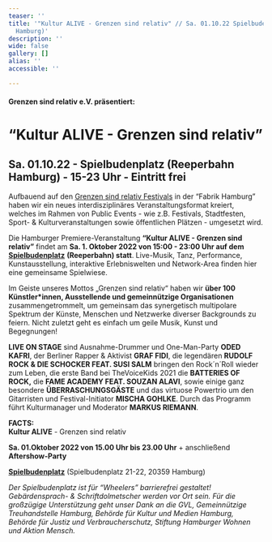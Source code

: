 ```yaml
---
teaser: ''
title: '"Kultur ALIVE - Grenzen sind relativ" // Sa. 01.10.22 Spielbudenplatz (Reeperbahn
  Hamburg)'
description: ''
wide: false
gallery: []
alias: ''
accessible: ''

---
```

#### **Grenzen sind relativ e.V. präsentiert:**

# **“Kultur ALIVE - Grenzen sind relativ”**

## **Sa. 01.10.22 - Spielbudenplatz (Reeperbahn Hamburg) - 15-23 Uhr - Eintritt frei**

Aufbauend auf den [Grenzen sind relativ Festivals](https://www.grenzensindrelativ.de/aktivitaeten/projekte-und-veranstaltungen/veranstaltungsformate-fuer-dein-event/review-grenzen-sind-relativ-festivals-2017-2019) in der “Fabrik Hamburg” haben wir ein neues interdisziplinäres Veranstaltungsformat kreiert, welches im Rahmen von Public Events - wie z.B. Festivals, Stadtfesten, Sport- & Kulturveranstaltungen sowie öffentlichen Plätzen - umgesetzt wird.

Die Hamburger Premiere-Veranstaltung **“Kultur ALIVE - Grenzen sind relativ”** findet am **Sa. 1. Oktober 2022 von 15:00 - 23:00 Uhr auf dem** [**Spielbudenplatz**](https://spielbudenplatz.eu/) **(Reeperbahn) statt**. Live-Musik, Tanz, Performance, Kunstausstellung, interaktive Erlebniswelten und Network-Area finden hier eine gemeinsame Spielwiese.

Im Geiste unseres Mottos „Grenzen sind relativ“ haben wir **über 100 Künstler*innen, Ausstellende und gemeinnützige Organisationen** zusammengetrommelt, um gemeinsam das synergetisch multipolare Spektrum der Künste, Menschen und Netzwerke diverser Backgrounds zu feiern. Nicht zuletzt geht es einfach um geile Musik, Kunst und Begegnungen!

**LIVE ON STAGE** sind Ausnahme-Drummer und One-Man-Party **ODED KAFRI**, der Berliner Rapper & Aktivist **GRAF FIDI**, die legendären **RUDOLF ROCK & DIE SCHOCKER FEAT. SUSI SALM** bringen den Rock´n´Roll wieder zum Leben, die erste Band bei TheVoiceKids 2021 die **BATTERIES OF ROCK,** die **FAME ACADEMY FEAT. SOUZAN ALAVI**, sowie einige ganz besondere **ÜBERRASCHUNGSGÄSTE** und das virtuose Powertrio um den Gitarristen und Festival-Initiator **MISCHA GOHLKE**. Durch das Programm führt Kulturmanager und Moderator **MARKUS RIEMANN**.

**FACTS:**  
**Kultur ALIVE** - Grenzen sind relativ

**Sa. 01.Oktober 2022 von 15.00 Uhr bis 23.00 Uhr** + anschließend **Aftershow-Party**

[**Spielbudenplatz**](https://spielbudenplatz.eu/) (Spielbudenplatz 21-22, 20359 Hamburg)

_Der Spielbudenplatz ist für “Wheelers” barrierefrei gestaltet! Gebärdensprach- & Schriftdolmetscher werden vor Ort sein. Für die großzügige Unterstützung geht unser Dank an die GVL, Gemeinnützige Treuhandstelle Hamburg, Behörde für Kultur und Medien Hamburg, Behörde für Justiz und Verbraucherschutz, Stiftung Hamburger Wohnen und Aktion Mensch._